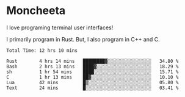 # Moncheeta

I love programing terminal user interfaces!

I primarily program in Rust. But, I also program in C++ and C.

<!--START_SECTION:waka-->

```text
Total Time: 12 hrs 10 mins

Rust        4 hrs 14 mins   ████████▓░░░░░░░░░░░░░░░░   34.80 %
Bash        2 hrs 13 mins   ████▓░░░░░░░░░░░░░░░░░░░░   18.29 %
sh          1 hr 54 mins    ████░░░░░░░░░░░░░░░░░░░░░   15.71 %
C           1 hr 13 mins    ██▓░░░░░░░░░░░░░░░░░░░░░░   10.10 %
Lua         42 mins         █▒░░░░░░░░░░░░░░░░░░░░░░░   05.80 %
Text        24 mins         █░░░░░░░░░░░░░░░░░░░░░░░░   03.41 %
```

<!--END_SECTION:waka-->
